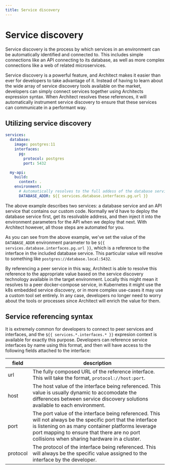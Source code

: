 ```yaml
---
title: Service discovery
---
```


# Service discovery

Service discovery is the process by which services in an environment can be automatically identified and connected to. This includes simple connections like an API connecting to its database, as well as more complex connections like a web of related microservices.

Service discovery is a powerful feature, and Architect makes it easier than ever for developers to take advantage of it. Instead of having to learn about the wide array of service discovery tools available on the market, developers can simply connect services together using Architects expression syntax. When Architect resolves these references, it will automatically instrument service discovery to ensure that these services can communicate in a performant way.

## Utilizing service discovery

```yaml
services:
  database:
    image: postgres:11
    interfaces:
      pg:
        protocol: postgres
        port: 5432

  my-api:
    build:
      context: .
    environment:
      # Automatically resolves to the full addess of the database service
      DATABASE_ADDR: ${{ services.database.interfaces.pg.url }}
```

The above example describes two services: a database service and an API service that contains our custom code. Normally we'd have to deploy the database service first, get its resolvable address, and then inject it into the environment parameters for the API when we deploy that next. With Architect however, all those steps are automated for you.

As you can see from the above example, we've set the value of the `DATABASE_ADDR` environment parameter to be `${{ services.database.interfaces.pg.url }}`, which is a reference to the interface in the included database service. This particular value will resolve to something like `postgres://database.local:5432`.

By referencing a peer service in this way, Architect is able to resolve this reference to the appropriate value based on the service discovery technology available in the target environment. Locally this might mean it resolves to a peer docker-compose service, in Kubernetes it might use the k8s embedded service discovery, or in more complex use-cases it may use a custom tool set entirely. In any case, developers no longer need to worry about the tools or processes since Architect will enrich the value for them.

## Service referencing syntax

It is extremely common for developers to connect to peer services and interfaces, and the `${{ services.*.interfaces.* }}` expresion context is available for exactly this purpose. Developers can reference service interfaces by name using this format, and then will have access to the following fields attached to the interface:

| field | description |
| ----- | ----------- |
| url   | The fully composed URL of the reference interface. This will take the format, `protocol://host:port`. |
| host  | The host value of the interface being referenced. This value is usually dynamic to accomodate the differences between service discovery solutions available to each environment. |
| port  | The port value of the interface being referenced. This will not always be the specific port that the interface is listening on as many container platforms leverage port mapping to ensure that there are no port collisions when sharing hardware in a cluster. |
| protocol | The protocol of the interface being referenced. This will always be the specific value assigned to the interface by the developer. |
